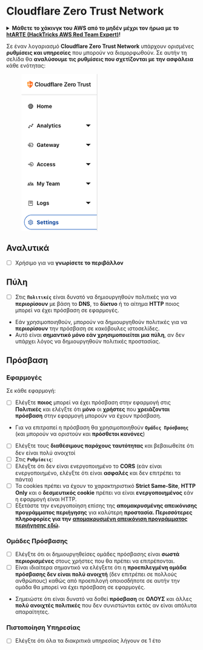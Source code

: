 # Cloudflare Zero Trust Network

<details>

<summary><strong>Μάθετε το χάκινγκ του AWS από το μηδέν μέχρι τον ήρωα με το</strong> <a href="https://training.hacktricks.xyz/courses/arte"><strong>htARTE (HackTricks AWS Red Team Expert)</strong></a><strong>!</strong></summary>

Άλλοι τρόποι για να υποστηρίξετε το HackTricks:

* Εάν θέλετε να δείτε την **εταιρεία σας να διαφημίζεται στο HackTricks** ή να **κατεβάσετε το HackTricks σε μορφή PDF** ελέγξτε τα [**ΣΧΕΔΙΑ ΣΥΝΔΡΟΜΗΣ**](https://github.com/sponsors/carlospolop)!
* Αποκτήστε το [**επίσημο PEASS & HackTricks swag**](https://peass.creator-spring.com)
* Ανακαλύψτε [**την Οικογένεια PEASS**](https://opensea.io/collection/the-peass-family), τη συλλογή μας από αποκλειστικά [**NFTs**](https://opensea.io/collection/the-peass-family)
* **Συμμετάσχετε** στην 💬 [**ομάδα Discord**](https://discord.gg/hRep4RUj7f) ή στην [**ομάδα telegram**](https://t.me/peass) ή **ακολουθήστε** με στο **Twitter** 🐦 [**@hacktricks_live**](https://twitter.com/hacktricks_live)**.**
* **Μοιραστείτε τα χάκινγκ κόλπα σας υποβάλλοντας PRs** στα αποθετήρια [**HackTricks**](https://github.com/carlospolop/hacktricks) και [**HackTricks Cloud**](https://github.com/carlospolop/hacktricks-cloud) στο github.

</details>

Σε έναν λογαριασμό **Cloudflare Zero Trust Network** υπάρχουν ορισμένες **ρυθμίσεις και υπηρεσίες** που μπορούν να διαμορφωθούν. Σε αυτήν τη σελίδα θα **αναλύσουμε τις ρυθμίσεις που σχετίζονται με την ασφάλεια** κάθε ενότητας:

<figure><img src="../../.gitbook/assets/image (84).png" alt=""><figcaption></figcaption></figure>

## Αναλυτικά

* [ ] Χρήσιμο για να **γνωρίσετε το περιβάλλον**

## **Πύλη**

* [ ] Στις **`Πολιτικές`** είναι δυνατό να δημιουργηθούν πολιτικές για να **περιορίσουν** με βάση το **DNS**, το **δίκτυο** ή το αίτημα **HTTP** ποιος μπορεί να έχει πρόσβαση σε εφαρμογές.
* Εάν χρησιμοποιηθούν, μπορούν να δημιουργηθούν πολιτικές για να **περιορίσουν** την πρόσβαση σε κακόβουλες ιστοσελίδες.
* Αυτό είναι **σημαντικό μόνο εάν χρησιμοποιείται μια πύλη**, αν δεν υπάρχει λόγος να δημιουργηθούν πολιτικές προστασίας.

## Πρόσβαση

### Εφαρμογές

Σε κάθε εφαρμογή:

* [ ] Ελέγξτε **ποιος** μπορεί να έχει πρόσβαση στην εφαρμογή στις **Πολιτικές** και ελέγξτε ότι **μόνο** οι **χρήστες** που **χρειάζονται πρόσβαση** στην εφαρμογή μπορούν να έχουν πρόσβαση.
* Για να επιτραπεί η πρόσβαση θα χρησιμοποιηθούν **`Ομάδες Πρόσβασης`** (και μπορούν να οριστούν και **πρόσθετοι κανόνες**)
* [ ] Ελέγξτε τους **διαθέσιμους παρόχους ταυτότητας** και βεβαιωθείτε ότι δεν είναι πολύ ανοιχτοί
* [ ] Στις **`Ρυθμίσεις`**:
* [ ] Ελέγξτε ότι δεν είναι ενεργοποιημένο το **CORS** (εάν είναι ενεργοποιημένο, ελέγξτε ότι είναι **ασφαλές** και δεν επιτρέπει τα πάντα)
* [ ] Τα cookies πρέπει να έχουν το χαρακτηριστικό **Strict Same-Site**, **HTTP Only** και ο **δεσμευτικός cookie** πρέπει να είναι **ενεργοποιημένος** εάν η εφαρμογή είναι HTTP.
* [ ] Εξετάστε την ενεργοποίηση επίσης της **απομακρυσμένης απεικόνισης προγράμματος περιήγησης** για καλύτερη **προστασία. Περισσότερες πληροφορίες για την** [**απομακρυσμένη απεικόνιση προγράμματος περιήγησης εδώ**](https://blog.cloudflare.com/cloudflare-and-remote-browser-isolation/)**.**

### **Ομάδες Πρόσβασης**

* [ ] Ελέγξτε ότι οι δημιουργηθείσες ομάδες πρόσβασης είναι **σωστά περιορισμένες** στους χρήστες που θα πρέπει να επιτρέπονται.
* [ ] Είναι ιδιαίτερα σημαντικό να ελέγξετε ότι η **προεπιλεγμένη ομάδα πρόσβασης δεν είναι πολύ ανοιχτή** (δεν επιτρέπει σε πολλούς ανθρώπους) καθώς από προεπιλογή οποιοσδήποτε σε αυτήν την ομάδα θα μπορεί να έχει πρόσβαση σε εφαρμογές.
* Σημειώστε ότι είναι δυνατό να δοθεί **πρόσβαση** σε **ΟΛΟΥΣ** και άλλες **πολύ ανοιχτές πολιτικές** που δεν συνιστώνται εκτός αν είναι απόλυτα απαραίτητες.

### Πιστοποίηση Υπηρεσίας

* [ ] Ελέγξτε ότι όλα τα διακριτικά υπηρεσίας λήγουν σε 1 έτο
